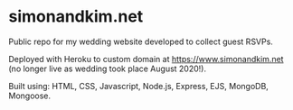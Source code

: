 # simonandkim.net
Public repo for my wedding website developed to collect guest RSVPs. 

Deployed with Heroku to custom domain at https://www.simonandkim.net (no longer live as wedding took place August 2020!).

Built using:
HTML, CSS, Javascript, Node.js, Express, EJS, MongoDB, Mongoose.
